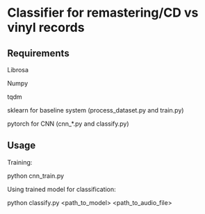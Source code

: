 # Classifier for remastering/CD vs vinyl records
## Requirements
Librosa

Numpy

tqdm

sklearn for baseline system (process_dataset.py and train.py)

pytorch for CNN (cnn_\*.py and classify.py)

## Usage
Training:

  python cnn_train.py
  
Using trained model for classification:

  python classify.py <path_to_model> <path_to_audio_file>

